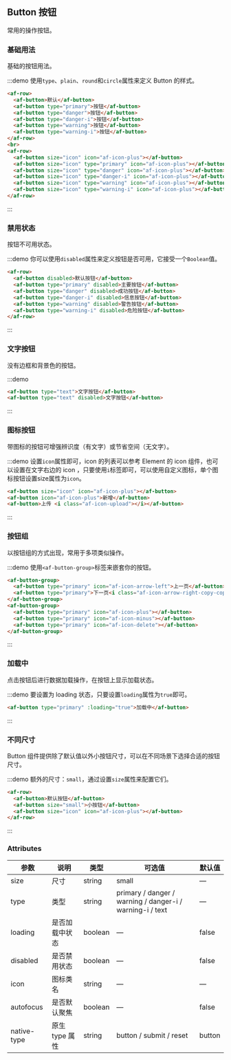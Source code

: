 <style>
  .demo-box.demo-button {
    .af-row {
      margin-bottom: 20px;

      &:last-child {
        margin-bottom: 0;
      }
    }
    .af-button + .af-button {
      margin-left: 10px;
    }
    .af-button-group {
      .af-button + .af-button {
        margin-left: 0;
      }

      & + .af-button-group {
        margin-left: 10px;
      }
    }
  }
</style>

## Button 按钮
常用的操作按钮。

### 基础用法

基础的按钮用法。

:::demo 使用`type`、`plain`、`round`和`circle`属性来定义 Button 的样式。

```html
<af-row>
  <af-button>默认</af-button>
  <af-button type="primary">按钮</af-button>
  <af-button type="danger">按钮</af-button>
  <af-button type="danger-i">按钮</af-button>
  <af-button type="warning">按钮</af-button>
  <af-button type="warning-i">按钮</af-button>
</af-row>
<br>
<af-row>
  <af-button size="icon" icon="af-icon-plus"></af-button>
  <af-button size="icon" type="primary" icon="af-icon-plus"></af-button>
  <af-button size="icon" type="danger" icon="af-icon-plus"></af-button>
  <af-button size="icon" type="danger-i" icon="af-icon-plus"></af-button>
  <af-button size="icon" type="warning" icon="af-icon-plus"></af-button>
  <af-button size="icon" type="warning-i" icon="af-icon-plus"></af-button>
</af-row>
```
:::

### 禁用状态

按钮不可用状态。

:::demo 你可以使用`disabled`属性来定义按钮是否可用，它接受一个`Boolean`值。

```html
<af-row>
  <af-button disabled>默认按钮</af-button>
  <af-button type="primary" disabled>主要按钮</af-button>
  <af-button type="danger" disabled>成功按钮</af-button>
  <af-button type="danger-i" disabled>信息按钮</af-button>
  <af-button type="warning" disabled>警告按钮</af-button>
  <af-button type="warning-i" disabled>危险按钮</af-button>
</af-row>
```
:::

### 文字按钮

没有边框和背景色的按钮。

:::demo
```html
<af-button type="text">文字按钮</af-button>
<af-button type="text" disabled>文字按钮</af-button>
```
:::

### 图标按钮

带图标的按钮可增强辨识度（有文字）或节省空间（无文字）。

:::demo 设置`icon`属性即可，icon 的列表可以参考 Element 的 icon 组件，也可以设置在文字右边的 icon ，只要使用`i`标签即可，可以使用自定义图标，单个图标按钮设置size属性为`icon`。

```html
<af-button size="icon" icon="af-icon-plus"></af-button>
<af-button icon="af-icon-plus">新增</af-button>
<af-button>上传 <i class="af-icon-upload"></i></af-button>
```
:::

### 按钮组

以按钮组的方式出现，常用于多项类似操作。

:::demo 使用`<af-button-group>`标签来嵌套你的按钮。

```html
<af-button-group>
  <af-button type="primary" icon="af-icon-arrow-left">上一页</af-button>
  <af-button type="primary">下一页<i class="af-icon-arrow-right-copy-copy"></i></af-button>
</af-button-group>
<af-button-group>
  <af-button type="primary" icon="af-icon-plus"></af-button>
  <af-button type="primary" icon="af-icon-minus"></af-button>
  <af-button type="primary" icon="af-icon-delete"></af-button>
</af-button-group>
```
:::

### 加载中

点击按钮后进行数据加载操作，在按钮上显示加载状态。

:::demo 要设置为 loading 状态，只要设置`loading`属性为`true`即可。

```html
<af-button type="primary" :loading="true">加载中</af-button>
```
:::

### 不同尺寸

Button 组件提供除了默认值以外小按钮尺寸，可以在不同场景下选择合适的按钮尺寸。

:::demo 额外的尺寸：`small`，通过设置`size`属性来配置它们。

```html
<af-row>
  <af-button>默认按钮</af-button>
  <af-button size="small">小按钮</af-button>
  <af-button size="icon" icon="af-icon-plus"></af-button>
</af-row>
```
:::

### Attributes
| 参数      | 说明    | 类型      | 可选值       | 默认值   |
|---------- |-------- |---------- |-------------  |-------- |
| size     | 尺寸   | string  |   small            |    —     |
| type     | 类型   | string    |   primary / danger / warning / danger-i / warning-i / text |     —    |
| loading     | 是否加载中状态   | boolean    | — | false   |
| disabled  | 是否禁用状态    | boolean   | —   | false   |
| icon  | 图标类名 | string   |  —  |  —  |
| autofocus  | 是否默认聚焦 | boolean   |  —  |  false  |
| native-type | 原生 type 属性 | string | button / submit / reset | button |
